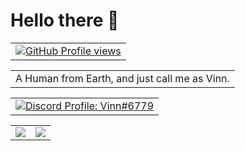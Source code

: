 <h1 align="left">Hello there 👋</h1>

<table>
<tr>
<td align="left" style="padding=0;">
<a href="https://github.com/VinnDev">
<img align="center" style="padding=0;" src="https://komarev.com/ghpvc/?username=VinnDev&color=84ADEF" alt="GitHub Profile views" />
</a>
</td>
</tr>
</table>
<table>
<tr>
<td>
A Human from Earth, and just call me as Vinn.
</td>
</tr>
</table>
<table>
<tr>
<td align="left" style="padding=0;">
<a href="https://discord.com/users/561170896480501790">
    <img align="center" style="padding=0;" src="https://lanyard.cnrad.dev/api/561170896480501790?bg=transparent&idleMessage=I%20like%20to%20do%20something%20before%20others%20do%20it" alt="Discord Profile: Vinn#6779"/>
</a>
</td>
</tr>
</table>

<table>
  <tr>
    <td align="left" style="padding=0;width=50%;">
<a href="#">
      <img align="center" style="padding=0;" src="https://grs.quantumly.dev/api/?username=vinndev&show_icons=true&title_color=4F8CC9&text_color=9f9f9f&bg_color=00000000&hide_border=true&icon_color=84ADEF&hide_title=true&count_private=true" />
</a>
    </td>
    <td align="left" style="padding=0;width=50%;">
<a href="#">
      <img align="center" style="padding=0;" src="https://grs.quantumly.dev/api/top-langs/?username=vinndev&layout=compact&show_icons=true&title_color=4F8CC9&text_color=9f9f9f&bg_color=00000000&hide_border=true&icon_color=00000000&count_private=true" />
</a>
    </td>
  </tr>
</table>

